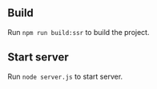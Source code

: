 ## Build

Run `npm run build:ssr` to build the project.

## Start server

Run `node server.js` to start server.
